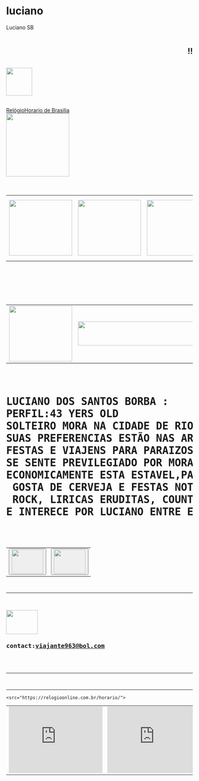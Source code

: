 # luciano
Luciano SB
<DOCTYPE html><head><body background =" https://i.pinimg.com/originals/95/c1/d0/95c1d00ac3ecdebc2277d33d47b0d637.gif"></head>



<marquee><h2 color="orange">!!!welcome!Felicidades!!!!!</h2></marquee><br>

<p><img width="70px" height="75px" src="https://i.pinimg.com/originals/ec/dc/a4/ecdca4d629fd84b6d631453dea87efce.jpg"></p><br>
<a href="https://relogioonline.com.br/horario/">RelógioHorario de Brasilia</a><br>

<img width="170px" heith="175px" src="https://i.gifer.com/origin/1b/1b2cab842431d264ee023d93f3ac30b6.gif">


<table><tr>

<td><img  width="170px" height="150"src="https://i.pinimg.com/originals/2a/a1/cb/2aa1cb32c2ea95d228a316aa4f552de8.gif"></td><br><br><br>
<td><img  width="170px" height="150"src="https://i.pinimg.com/originals/99/9b/2b/999b2b655462a5b946baa75fad26622d.gif"></td>
<td><img  width="170px" height="150"src="https://66.media.tumblr.com/tumblr_mc7o71oiSz1qasthro1_400.gif"></td>
<td><img  width="170px" height="150"src="https://i.pinimg.com/originals/86/1b/32/861b320327b6a314112bb51b655cbef7.gif"></td>
<td><img  width="170px" height="150"src="https://gifs.eco.br/wp-content/uploads/2022/07/gifs-de-aquario-5.gif"></td>
<td><img  width="170px" height="150"src="https://gifs.eco.br/wp-content/uploads/2022/09/gifs-de-peixes-no-fundo-do-mar-17.gif"></td>
<td><img  width="170px" height="150"src="https://media2.giphy.com/media/f6ybNnrdS7dzroVYaM/giphy.gif?cid=790b76114d765ea6ae4668b0905a2888e4438ffb7c160827&rid=giphy.gif&ct=g"></td>
<td><img width="170px" heith="150px" src="https://i.pinimg.com/originals/9d/04/10/9d041017e458e4dcfc3e4a300e8ba710.gif"></td>
</tr></table><br>






<table><tr>

<td><img  width="170px" height="150"src="https://i.pinimg.com/236x/96/e5/fc/96e5fc5aa7bf27abb15d1e1068d827b2.jpg"></td><br><br><br>
<td><img align="center" width="350" height="65"  src="https://i.pinimg.com/originals/b0/9b/40/b09b402aa6d50a44d62e7d331d45d90d.png"></td>
<td alingn="center"><img width="100px" heith="75px" src="https://phoneky.co.uk/thumbs/screensavers/down/nature/seashell_31lb7v2v.gif"></td><br>
</tr></table><br>
<pre>
<h1>LUCIANO DOS SANTOS BORBA :
PERFIL:43 YERS OLD
SOLTEIRO MORA NA CIDADE DE RIO PARDO ESTADO DO RIO GRANDE DO SUL
SUAS PREFERENCIAS ESTÃO NAS AREAS DE INFORMAÇÕES, CULINARIAS 
FESTAS E VIAJENS PARA PARAIZOS 'PRAIAS'.
SE SENTE PREVILEGIADO POR MORAR NA CIDADE DE RIO PARDO RIO GRANDE DO SUL PAIS BRASIL,
ECONOMICAMENTE ESTA ESTAVEL,PAIXÕES SUA FAMILIA E SEUS ESTUDOS,PARTICIPA DE FESTAS E
 GOSTA DE CERVEJA E FESTAS NOTURNAS,ATÉ VIAJA PARA TAIS FINS, ESTILO MUSICAIS HITS POP,
 ROCK, LIRICAS ERUDITAS, COUNTRY, BLUES,JASS  PARA MAIORES INFORMAÇÕES 
E INTERECE POR LUCIANO ENTRE EM CONTATO COM ELE.</h1><br>

<table><tr><td><button><a href="https://recentcoin.com/token/liebecoin-lbc-0x19d45da4"><img width="85" height="65" src="https://i.pinimg.com/564x/a3/c8/ea/a3c8eabd5b4d9a915d0d43231bd1e06f.jpg"></a></button></td>
<td><button><a href="http://www.radio-ao-vivo.com/embed/radio-da-web-455096"><img width="85" height="65"src="https://i.pinimg.com/originals/fd/6e/db/fd6edbb0587f706756d5bae192e355b3.png"></a></button></td></tr></table>
<hr>
<a href="https://bscscan.com/token/0x19d45DA4C5Fb97C2ed80E48507F6bab162b54b08">
<img width="85" height="65"src="https://i.pinimg.com/564x/11/12/19/1112191c4863475bc7ba769196fde129.jpg"></a>
<h3><adress>contact:<a href="mailto:viajante963@bol.com">viajante963@bol.com</a></adress></h3><br></hr>
<table><tr>
<td><iframe width="253" height="180" src="https://www.youtube.com/embed/N0H4z3efXVQ" title="Feel good music ✨ - Relaxing Work & Study music 🌴 Good vibes & Chill beats" frameborder="0" allow="accelerometer; autoplay; clipboard-write; encrypted-media; gyroscope; picture-in-picture; web-share" allowfullscreen></iframe></td><td><iframe width="253" height="180" src="https://www.youtube.com/embed/V4EYNTyVxpU" title="Chill & Lounge music 2023 in 4K for 1 hour 🌴 Calm and Relaxing | Chill, Study, Work, Sleep, Meditate" frameborder="0" allow="accelerometer; autoplay; clipboard-write; encrypted-media; gyroscope; picture-in-picture; web-share" allowfullscreen></iframe></td><td><iframe width="253" height="180" src="https://www.youtube.com/embed/3Iw9At2zTKE" title="Avicii, Calvin Harris, Kygo, Alok, Robin Schulz, David Guetta, Gryffin Summer Vibes Mix1" frameborder="0" allow="accelerometer; autoplay; clipboard-write; encrypted-media; gyroscope; picture-in-picture; web-share" allowfullscreen></iframe></td><td><iframe width="253" height="180" src="https://www.youtube.com/embed/9BhA5ubcRYY" title="Hawaii 4K - Relaxation Film with Soothing Music" frameborder="0" allow="accelerometer; autoplay; clipboard-write; encrypted-media; gyroscope; picture-in-picture; web-share" allowfullscreen></iframe><td><iframe width="253" height="180" src="https://www.youtube.com/embed/90M-EfNaRDM" title="2 HORAS DE CONVERSAÇÃO DE INGLÊS AMERICANO | com tradução" frameborder="0" allow="accelerometer; autoplay; clipboard-write; encrypted-media; gyroscope; picture-in-picture; web-share" allowfullscreen></iframe></td><td><iframe width="253" height="180" src="https://www.youtube.com/embed/TVcdg2YvBw0" title="Learn English Speaking Easily Quickly | English Conversation Practice Easy" frameborder="0" allow="accelerometer; autoplay; clipboard-write; encrypted-media; gyroscope; picture-in-picture; web-share" allowfullscreen></iframe></td></tr><hr>


<br><hr>

                        
    <src="https://relogioonline.com.br/horario/">                        
 
</body></html>
